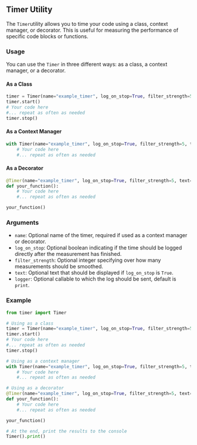 ## Timer Utility

The `Timer`utility allows you to time your code using a class, context manager, or decorator. This is useful for measuring the performance of specific code blocks or functions.

### Usage

You can use the `Timer` in three different ways: as a class, a context manager, or a decorator.

#### As a Class

```python
timer = Timer(name="example_timer", log_on_stop=True, filter_strength=5, text="Elapsed time:", logger=print)
timer.start()
# Your code here
#... repeat as often as needed
timer.stop()
```

#### As a Context Manager

```python
with Timer(name="example_timer", log_on_stop=True, filter_strength=5, text="Elapsed time:", logger=print):
    # Your code here
    #... repeat as often as needed
```

#### As a Decorator

```python
@Timer(name="example_timer", log_on_stop=True, filter_strength=5, text="Elapsed time:", logger=print)
def your_function():
    # Your code here
    #... repeat as often as needed

your_function()
```

### Arguments

- `name`: Optional name of the timer, required if used as a context manager or decorator.
- `log_on_stop`: Optional boolean indicating if the time should be logged directly after the measurement has finished.
- `filter_strength`: Optional integer specifying over how many measurements should be smoothed.
- `text`: Optional text that should be displayed if `log_on_stop` is `True`.
- `logger`: Optional callable to which the log should be sent, default is `print`.

### Example

```python
from timer import Timer

# Using as a class
timer = Timer(name="example_timer", log_on_stop=True, filter_strength=5, text="Elapsed time:", logger=print)
timer.start()
# Your code here
#... repeat as often as needed
timer.stop()

# Using as a context manager
with Timer(name="example_timer", log_on_stop=True, filter_strength=5, text="Elapsed time:", logger=print):
    # Your code here
    #... repeat as often as needed

# Using as a decorator
@Timer(name="example_timer", log_on_stop=True, filter_strength=5, text="Elapsed time:", logger=print)
def your_function():
    # Your code here
    #... repeat as often as needed

your_function()

# At the end, print the results to the console
Timer().print()
```
